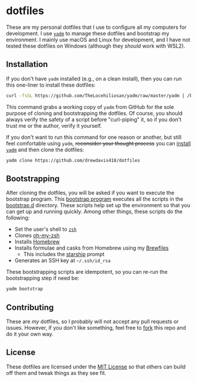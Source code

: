 # dotfiles

These are my personal dotfiles that I use to configure all my computers for development. I use [`yadm`][yadm] to manage these dotfiles and bootstrap my environment. I mainly use macOS and Linux for development, and I have not tested these dotfiles on Windows (although they _should_ work with WSL2).


## Installation

If you don't have `yadm` installed (e.g., on a clean install), then you can run this one-liner to install these dotfiles:

```bash
curl -fsSL https://github.com/TheLocehiliosan/yadm/raw/master/yadm | /bin/bash -s -- clone https://github.com/drewdavis418/dotfiles
```

This command grabs a working copy of `yadm` from GitHub for the sole purpose of cloning and bootstrapping the dotfiles. Of course, you should always verify the safety of a script before "curl-piping" it, so if you don't trust me or the author, verify it yourself.

If you don't want to run this command for one reason or another, but still feel comfortable using `yadm`, ~~reconsider your thought process~~ you can [install `yadm`][install-yadm] and then clone the dotfiles:

```bash
yadm clone https://github.com/drewdavis418/dotfiles
```


## Bootstrapping

After cloning the dotfiles, you will be asked if you want to execute the bootstrap program. This [bootstrap program][bootstrap] executes all the scripts in the [bootstrap.d][bootstrap-d] directory. These scripts help set up the environment so that you can get up and running quickly. Among other things, these scripts do the following:

- Set the user's shell to [`zsh`][zsh]
- Clones [oh-my-zsh][oh-my-zsh]
- Installs [Homebrew][homebrew]
- Installs formulae and casks from Homebrew using my [Brewfiles][brewfiles]
  - This includes the [starship][starship] prompt
- Generates an SSH key at `~/.ssh/id_rsa`

These bootstrapping scripts are idempotent, so you can re-run the bootstrapping step if need be:

```bash
yadm bootstrap
```


## Contributing

These are _my_ dotfiles, so I probably will not accept any pull requests or issues. However, if you don't like something, feel free to [fork][fork-me] this repo and do it your own way.


## License

These dotfiles are licensed under the [MIT License](LICENSE) so that others can build off them and tweak things as they see fit.


[yadm]: https://github.com/TheLocehiliosan/yadm
[install-yadm]: https://yadm.io/docs/install
[bootstrap]: .config/yadm/bootstrap
[bootstrap-d]: .config/yadm/bootstrap.d
[zsh]: https://www.zsh.org
[oh-my-zsh]: https://github.com/ohmyzsh/ohmyzsh
[homebrew]: https://brew.sh
[brewfiles]: .config/brew
[starship]: https://starship.rs
[fork-me]: https://github.com/drewdavis418/dotfiles/fork
